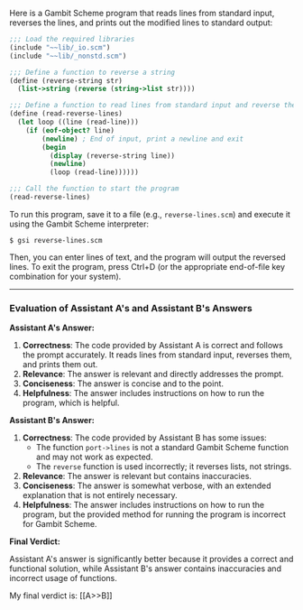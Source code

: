 
Here is a Gambit Scheme program that reads lines from standard input, reverses the lines, and prints out the modified lines to standard output:

```scheme
;;; Load the required libraries
(include "~~lib/_io.scm")
(include "~~lib/_nonstd.scm")

;;; Define a function to reverse a string
(define (reverse-string str)
  (list->string (reverse (string->list str))))

;;; Define a function to read lines from standard input and reverse them
(define (read-reverse-lines)
  (let loop ((line (read-line)))
    (if (eof-object? line)
        (newline) ; End of input, print a newline and exit
        (begin
          (display (reverse-string line))
          (newline)
          (loop (read-line))))))

;;; Call the function to start the program
(read-reverse-lines)
```

To run this program, save it to a file (e.g., `reverse-lines.scm`) and execute it using the Gambit Scheme interpreter:

```
$ gsi reverse-lines.scm
```

Then, you can enter lines of text, and the program will output the reversed lines. To exit the program, press Ctrl+D (or the appropriate end-of-file key combination for your system).

---

### Evaluation of Assistant A's and Assistant B's Answers

**Assistant A's Answer:**

1. **Correctness**: The code provided by Assistant A is correct and follows the prompt accurately. It reads lines from standard input, reverses them, and prints them out.
2. **Relevance**: The answer is relevant and directly addresses the prompt.
3. **Conciseness**: The answer is concise and to the point.
4. **Helpfulness**: The answer includes instructions on how to run the program, which is helpful.

**Assistant B's Answer:**

1. **Correctness**: The code provided by Assistant B has some issues:
   - The function `port->lines` is not a standard Gambit Scheme function and may not work as expected.
   - The `reverse` function is used incorrectly; it reverses lists, not strings.
2. **Relevance**: The answer is relevant but contains inaccuracies.
3. **Conciseness**: The answer is somewhat verbose, with an extended explanation that is not entirely necessary.
4. **Helpfulness**: The answer includes instructions on how to run the program, but the provided method for running the program is incorrect for Gambit Scheme.

**Final Verdict:**

Assistant A's answer is significantly better because it provides a correct and functional solution, while Assistant B's answer contains inaccuracies and incorrect usage of functions.

My final verdict is: [[A>>B]]